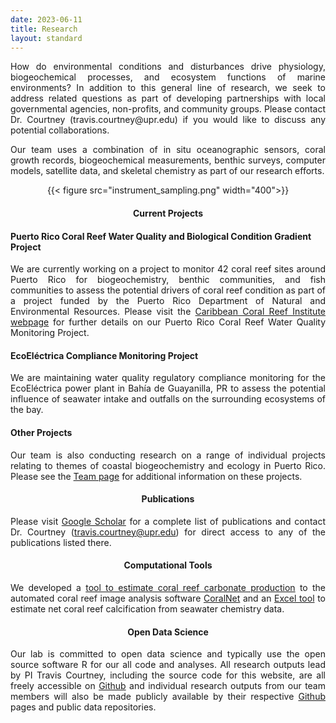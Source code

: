 ```yaml
---
date: 2023-06-11
title: Research
layout: standard
---
```


<div style="text-align: justify;"> 
How do environmental conditions and disturbances drive physiology, biogeochemical processes, and ecosystem functions of marine environments? In addition to this general line of research, we seek to address related questions as part of developing partnerships with local governmental agencies, non-profits, and community groups. Please contact Dr. Courtney (travis.courtney@upr.edu) if you would like to discuss any potential collaborations.

Our team uses a combination of in situ oceanographic sensors, coral growth records, biogeochemical measurements, benthic surveys, computer models, satellite data, and skeletal chemistry as part of our research efforts.
</div>

<div style="text-align: center;">
{{< figure src="instrument_sampling.png" width="400">}}
</div>


<div style="text-align: center;">

#### Current Projects

</div>

#### Puerto Rico Coral Reef Water Quality and Biological Condition Gradient Project

<div style="text-align: justify;"> 

We are currently working on a project to monitor 42 coral reef sites around Puerto Rico for biogeochemistry, benthic communities, and fish communities to assess the potential drivers of coral reef condition as part of a project funded by the Puerto Rico Department of Natural and Environmental Resources. Please visit the [Caribbean Coral Reef Institute webpage](https://www.uprm.edu/ccri/research/water-quality-project/) for further details on our Puerto Rico Coral Reef Water Quality Monitoring Project.

</div>

#### EcoEléctrica Compliance Monitoring Project

<div style="text-align: justify;"> 

We are maintaining water quality regulatory compliance monitoring for the EcoEléctrica power plant in Bahía de Guayanilla, PR to assess the potential influence of seawater intake and outfalls on the surrounding ecosystems of the bay.

</div>

#### Other Projects

<div style="text-align: justify;"> 

Our team is also conducting research on a range of individual projects relating to themes of coastal biogeochemistry and ecology in Puerto Rico. Please see the [Team page](team.html) for additional information on these projects.

</div>

<div style="text-align: center;">

#### Publications

</div>

<div style="text-align: justify;"> 

Please visit [Google Scholar](https://scholar.google.com/citations?user=hK_DxtUAAAAJ&hl) for a complete list of publications and contact Dr. Courtney (travis.courtney@upr.edu) for direct access to any of the publications listed there.

</div>

<div style="text-align: center;">

#### Computational Tools

</div>

<div style="text-align: justify;"> 

We developed a [tool to estimate coral reef carbonate production](https://coralnet.ucsd.edu/blog/coralnet-now-estimates-carbonate-production-rates/) to the automated coral reef image analysis software [CoralNet](https://coralnet.ucsd.edu/) and an [Excel tool](https://zenodo.org/record/7051628) to estimate net coral reef calcification from seawater chemistry data.

</div>

<div style="text-align: center;">

#### Open Data Science

</div>

<div style="text-align: justify;"> 

Our lab is committed to open data science and typically use the open source software R for our all code and analyses. All research outputs lead by PI Travis Courtney, including the source code for this website, are all freely accessible on [Github](https://github.com/traviscourtney) and individual research outputs from our team members will also be made publicly available by their respective [Github](https://github.com/) pages and public data repositories.

</div>
